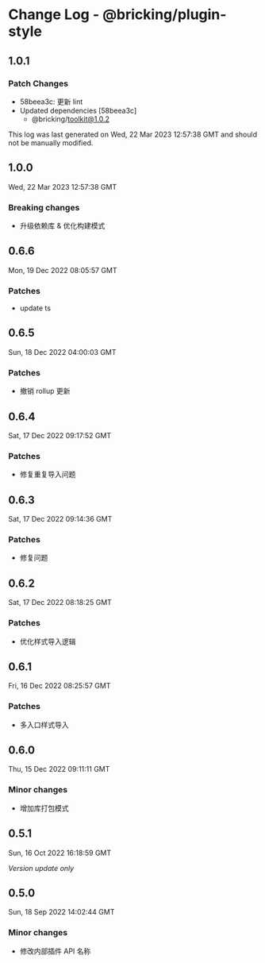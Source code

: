 # Change Log - @bricking/plugin-style

## 1.0.1

### Patch Changes

- 58beea3c: 更新 lint
- Updated dependencies [58beea3c]
  - @bricking/toolkit@1.0.2

This log was last generated on Wed, 22 Mar 2023 12:57:38 GMT and should not be manually modified.

## 1.0.0

Wed, 22 Mar 2023 12:57:38 GMT

### Breaking changes

- 升级依赖库 & 优化构建模式

## 0.6.6

Mon, 19 Dec 2022 08:05:57 GMT

### Patches

- update ts

## 0.6.5

Sun, 18 Dec 2022 04:00:03 GMT

### Patches

- 撤销 rollup 更新

## 0.6.4

Sat, 17 Dec 2022 09:17:52 GMT

### Patches

- 修复重复导入问题

## 0.6.3

Sat, 17 Dec 2022 09:14:36 GMT

### Patches

- 修复问题

## 0.6.2

Sat, 17 Dec 2022 08:18:25 GMT

### Patches

- 优化样式导入逻辑

## 0.6.1

Fri, 16 Dec 2022 08:25:57 GMT

### Patches

- 多入口样式导入

## 0.6.0

Thu, 15 Dec 2022 09:11:11 GMT

### Minor changes

- 增加库打包模式

## 0.5.1

Sun, 16 Oct 2022 16:18:59 GMT

_Version update only_

## 0.5.0

Sun, 18 Sep 2022 14:02:44 GMT

### Minor changes

- 修改内部插件 API 名称
